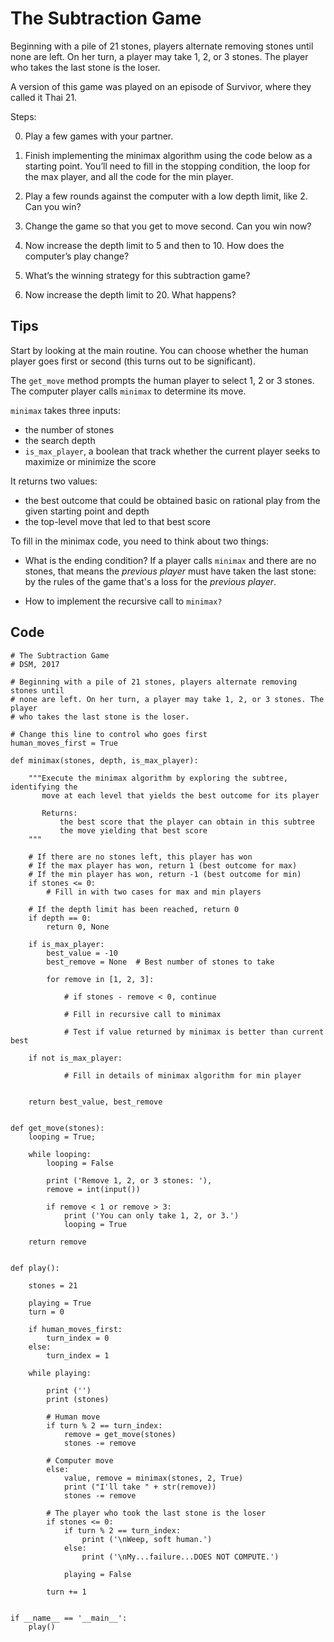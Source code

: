 The Subtraction Game
====================

Beginning with a pile of 21 stones, players alternate removing
stones until none are left. On her turn, a player may take 1, 2,
or 3 stones. The player who takes the last stone is the loser.

A version of this game was played on an episode of Survivor,
where they called it Thai 21.


Steps:

0. Play a few games with your partner.

1. Finish implementing the minimax algorithm using the code below as a starting point. You’ll need to fill in the
   stopping condition, the loop for the max player, and all
   the code for the min player.

2. Play a few rounds against the computer with a low depth
   limit, like 2. Can you win?
   
3. Change the game so that you get to move second. Can you win now?

3. Now increase the depth limit to 5 and then to 10. How does
   the computer’s play change?

4. What’s the winning strategy for this subtraction game?

5. Now increase the depth limit to 20. What happens?

## Tips

Start by looking at the main routine. You can choose whether the human player goes first or second (this turns out to be significant).

The `get_move` method prompts the human player to select 1, 2 or 3 stones. The computer player calls `minimax` to determine its move.

`minimax` takes three inputs:

- the number of stones
- the search depth
- `is_max_player`, a boolean that track whether the current player seeks to maximize or minimize the score

It returns two values:

- the best outcome that could be obtained basic on rational play from the given starting point and depth
- the top-level move that led to that best score

To fill in the minimax code, you need to think about two things:

- What is the ending condition? If a player calls `minimax` and there are no stones, that means the *previous player* must have taken the last stone: by the rules of the game that's a loss for the *previous player*.

- How to implement the recursive call to `minimax?`

## Code

```
# The Subtraction Game
# DSM, 2017

# Beginning with a pile of 21 stones, players alternate removing stones until
# none are left. On her turn, a player may take 1, 2, or 3 stones. The player
# who takes the last stone is the loser.

# Change this line to control who goes first
human_moves_first = True

def minimax(stones, depth, is_max_player):
    
    """Execute the minimax algorithm by exploring the subtree, identifying the
       move at each level that yields the best outcome for its player
       
       Returns: 
           the best score that the player can obtain in this subtree
           the move yielding that best score
    """
    
    # If there are no stones left, this player has won
    # If the max player has won, return 1 (best outcome for max)
    # If the min player has won, return -1 (best outcome for min)
    if stones <= 0:
        # Fill in with two cases for max and min players
        
    # If the depth limit has been reached, return 0
    if depth == 0:
        return 0, None
        
    if is_max_player:
        best_value = -10
        best_remove = None  # Best number of stones to take
        
        for remove in [1, 2, 3]:
        
            # if stones - remove < 0, continue
        
            # Fill in recursive call to minimax
            
            # Test if value returned by minimax is better than current best
                  
    if not is_max_player:
        
            # Fill in details of minimax algorithm for min player
        
        
    return best_value, best_remove
    

def get_move(stones):
    looping = True;
    
    while looping:
        looping = False
        
        print ('Remove 1, 2, or 3 stones: '),
        remove = int(input())
        
        if remove < 1 or remove > 3:
            print ('You can only take 1, 2, or 3.')
            looping = True
        
    return remove
    
    
def play():
    
    stones = 21
    
    playing = True
    turn = 0
    
    if human_moves_first:
        turn_index = 0
    else:
        turn_index = 1
    
    while playing:
        
        print ('')
        print (stones)
        
        # Human move
        if turn % 2 == turn_index:
            remove = get_move(stones)
            stones -= remove
        
        # Computer move
        else:
            value, remove = minimax(stones, 2, True)
            print ("I'll take " + str(remove))
            stones -= remove
            
        # The player who took the last stone is the loser
        if stones <= 0:
            if turn % 2 == turn_index:
                print ('\nWeep, soft human.')
            else:
                print ('\nMy...failure...DOES NOT COMPUTE.')

            playing = False    
            
        turn += 1

    
if __name__ == '__main__':
    play()
```
